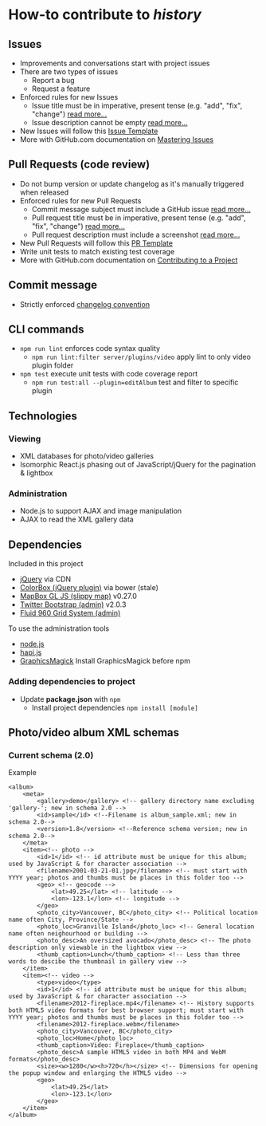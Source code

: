 # How-to contribute to *history*

## Issues
* Improvements and conversations start with project issues
* There are two types of issues
  * Report a bug
  * Request a feature
* Enforced rules for new Issues
	* Issue title must be in imperative, present tense (e.g. "add", "fix", "change") [read more...](https://gitmagic.io/rules/#/issue/subject-must-be-in-tense)
	* Issue description cannot be empty [read more...](https://gitmagic.io/rules/#/issue/body-cannot-be-empty)
* New Issues will follow this [Issue Template](.github/ISSUE_TEMPLATE.md)
* More with GitHub.com documentation on [Mastering Issues](https://guides.github.com/features/issues/)

## Pull Requests (code review)
* Do not bump version or update changelog as it's manually triggered when released
* Enforced rules for new Pull Requests
	* Commit message subject must include a GitHub issue [read more...](https://gitmagic.io/rules/#/commit/subject-must-include-github-issue)
	* Pull request title must be in imperative, present tense (e.g. "add", "fix", "change") [read more...](https://gitmagic.io/rules/#/pull-request/subject-must-be-in-tense) 
	* Pull request description must include a screenshot [read more...](https://gitmagic.io/rules/#/pull-request/body-must-include-screenshot)
* New Pull Requests will follow this [PR Template](.github/PULL_REQUEST_TEMPLATE.md)
* Write unit tests to match existing test coverage
* More with GitHub.com documentation on [Contributing to a Project](https://guides.github.com/activities/contributing-to-open-source/#contributing)

## Commit message
* Strictly enforced [changelog convention](https://github.com/bcoe/conventional-changelog-standard/blob/master/convention.md)

## CLI commands
* `npm run lint` enforces code syntax quality
	* `npm run lint:filter server/plugins/video` apply lint to only video plugin folder
* `npm test` execute unit tests with code coverage report
	* `npm run test:all --plugin=editAlbum` test and filter to specific plugin

## Technologies

### Viewing
* XML databases for photo/video galleries
* Isomorphic React.js phasing out of JavaScript/jQuery for the pagination & lightbox

### Administration
* Node.js to support AJAX and image manipulation
* AJAX to read the XML gallery data


## Dependencies
Included in this project
* [jQuery](http://jquery.com/) via CDN
* [ColorBox (jQuery plugin)](http://www.jacklmoore.com/colorbox) via bower (stale)
* [MapBox GL JS (slippy map)](https://www.mapbox.com/mapbox-gl-js/api/) v0.27.0
* [Twitter Bootstrap (admin)](http://twitter.github.com/bootstrap/) v2.0.3
* [Fluid 960 Grid System (admin)](http://www.designinfluences.com/fluid960gs/)

To use the administration tools
* [node.js](http://nodejs.org/)
* [hapi.js](http://hapijs.org/)
* [GraphicsMagick](https://www.npmjs.com/package/gm) Install GraphicsMagick before npm

### Adding dependencies to project
* Update **package.json** with `npm`
	* Install project dependencies `npm install [module]`

## Photo/video album XML schemas
### Current schema (2.0)

Example

	<album>
		<meta>
			<gallery>demo</gallery> <!-- gallery directory name excluding 'gallery-'; new in schema 2.0 -->
			<id>sample</id> <!--Filename is album_sample.xml; new in schema 2.0-->
			<version>1.8</version> <!--Reference schema version; new in schema 2.0-->
		</meta>
		<item><!-- photo -->
			<id>1</id> <!-- id attribute must be unique for this album; used by JavaScript & for character association -->
			<filename>2001-03-21-01.jpg</filename> <!-- must start with YYYY year; photos and thumbs must be places in this folder too -->
			<geo> <!-- geocode -->
				<lat>49.25</lat> <!-- latitude -->
				<lon>-123.1</lon> <!-- longitude -->
			</geo>
			<photo_city>Vancouver, BC</photo_city> <!-- Political location name often City, Province/State -->
			<photo_loc>Granville Island</photo_loc> <!-- General location name often neighourhood or building -->
			<photo_desc>An oversized avocado</photo_desc> <!-- The photo description only viewable in the lightbox view -->
			<thumb_caption>Lunch</thumb_caption> <!-- Less than three words to descibe the thumbnail in gallery view -->
		</item>
		<item><!-- video -->
			<type>video</type>
			<id>1</id> <!-- id attribute must be unique for this album; used by JavaScript & for character association -->
			<filename>2012-fireplace.mp4</filename> <!-- History supports both HTML5 video formats for best browser support; must start with YYYY year; photos and thumbs must be places in this folder too -->
			<filename>2012-fireplace.webm</filename>
			<photo_city>Vancouver, BC</photo_city>
			<photo_loc>Home</photo_loc>
			<thumb_caption>Video: Fireplace</thumb_caption>
			<photo_desc>A sample HTML5 video in both MP4 and WebM formats</photo_desc>
			<size><w>1280</w><h>720</h></size> <!-- Dimensions for opening the popup window and enlarging the HTML5 video -->
			<geo>
				<lat>49.25</lat>
				<lon>-123.1</lon>
			</geo>
		</item>
	</album>
